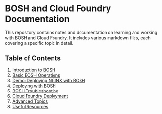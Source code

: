 # BOSH and Cloud Foundry Documentation

This repository contains notes and documentation on learning and working with BOSH and Cloud Foundry. 
It includes various markdown files, each covering a specific topic in detail.

## Table of Contents

1. [Introduction to BOSH](./docs/1-introduction-to-bosh.md)
2. [Basic BOSH Operations](./docs/2-basic-bosh-operations.md)
3. [Demo: Deploying NGINX with BOSH](./docs/3-deploying-nginx-with-bosh.md)
4. [Deploying with BOSH](./docs/deploying-with-bosh.md)
5. [BOSH Troubleshooting](./docs/bosh-troubleshooting.md)
6. [Cloud Foundry Deployment](./docs/cloud-foundry-deployment.md)
7. [Advanced Topics](./docs/advanced-topics.md)
8. [Useful Resources](./docs/useful-resources.md)
